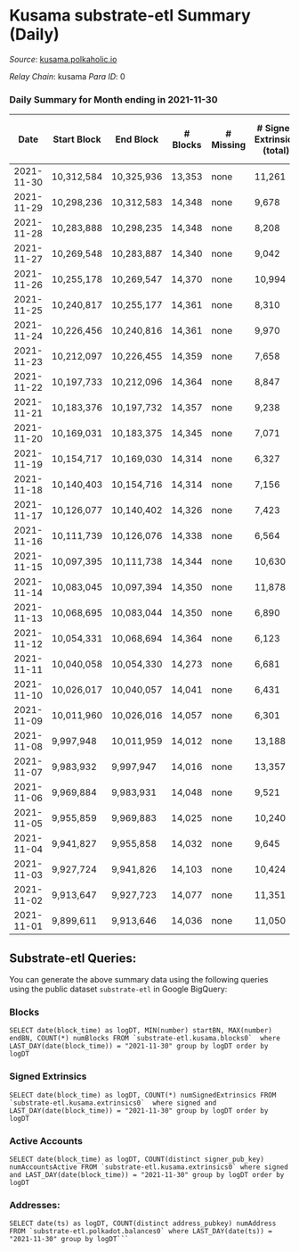# Kusama substrate-etl Summary (Daily)

_Source_: [kusama.polkaholic.io](https://kusama.polkaholic.io)

*Relay Chain*: kusama
*Para ID*: 0



### Daily Summary for Month ending in 2021-11-30


| Date | Start Block | End Block | # Blocks | # Missing | # Signed Extrinsics (total) | # Active Accounts | # Addresses with Balances | # Events | # Transfers | # XCM Transfers In | # XCM Transfers Out |
| ---- | ----------- | --------- | -------- | --------- | --------------------------- | ----------------- | ------------------------- | -------- | ----------- | ------------------ | ------------------- |
| 2021-11-30 | 10,312,584 | 10,325,936 | 13,353 | none  | 11,261 | 5,113 | 222,747 | 409,765 | 8,637 ($131,521,071) | 180 ($924,093) | 138  |
| 2021-11-29 | 10,298,236 | 10,312,583 | 14,348 | none  | 9,678 | 3,959 |  | 408,874 | 6,430 ($28,376,266) | 153 ($1,688,525) | 157 ($822,095) |
| 2021-11-28 | 10,283,888 | 10,298,235 | 14,348 | none  | 8,208 | 3,296 |  | 380,323 | 5,120 ($25,573,170) | 170 ($690,517) | 121 ($4,709,210) |
| 2021-11-27 | 10,269,548 | 10,283,887 | 14,340 | none  | 9,042 | 3,175 |  | 333,899 | 11,990 ($42,627,396) | 165 ($991,361) | 111 ($292,918) |
| 2021-11-26 | 10,255,178 | 10,269,547 | 14,370 | none  | 10,994 | 3,416 |  | 367,558 | 7,140 ($22,324,066) | 127 ($635,539) | 116 ($1,254,837) |
| 2021-11-25 | 10,240,817 | 10,255,177 | 14,361 | none  | 8,310 | 2,860 |  | 321,304 | 4,463 ($41,966,334) | 160 ($693,731) | 103 ($507,205) |
| 2021-11-24 | 10,226,456 | 10,240,816 | 14,361 | none  | 9,970 | 3,200 |  | 347,169 | 5,635 ($18,314,813) | 114 ($623,596) | 169 ($1,178,911) |
| 2021-11-23 | 10,212,097 | 10,226,455 | 14,359 | none  | 7,658 | 2,366 |  | 317,415 | 5,967 ($17,674,247) | 121 ($249,501) | 142 ($397,653) |
| 2021-11-22 | 10,197,733 | 10,212,096 | 14,364 | none  | 8,847 | 2,268 |  | 353,404 | 4,719 ($37,723,785) | 101 ($6,967,508) | 166 ($1,256,988) |
| 2021-11-21 | 10,183,376 | 10,197,732 | 14,357 | none  | 9,238 | 2,008 |  | 328,377 | 4,439 ($8,192,366) | 131 ($607,653) | 136 ($386,146) |
| 2021-11-20 | 10,169,031 | 10,183,375 | 14,345 | none  | 7,071 | 1,837 |  | 303,207 | 3,459 ($9,435,117) | 108 ($222,671) | 134 ($2,973,768) |
| 2021-11-19 | 10,154,717 | 10,169,030 | 14,314 | none  | 6,327 | 1,813 |  | 316,494 | 2,601 ($13,058,328) | 120 ($694,377) | 152 ($815,277) |
| 2021-11-18 | 10,140,403 | 10,154,716 | 14,314 | none  | 7,156 | 2,313 |  | 318,244 | 3,325 ($21,145,397) | 142 ($1,788,819) | 295 ($1,246,366) |
| 2021-11-17 | 10,126,077 | 10,140,402 | 14,326 | none  | 7,423 | 2,275 |  | 313,415 | 4,012 ($26,823,203) | 168 ($1,648,910) | 160 ($1,689,103) |
| 2021-11-16 | 10,111,739 | 10,126,076 | 14,338 | none  | 6,564 | 2,299 |  | 316,687 | 4,182 ($25,922,276) | 116 ($989,257) | 233 ($1,201,566) |
| 2021-11-15 | 10,097,395 | 10,111,738 | 14,344 | none  | 10,630 | 3,648 |  | 361,751 | 6,012 ($78,512,517) | 126 ($1,111,149) | 144 ($976,740) |
| 2021-11-14 | 10,083,045 | 10,097,394 | 14,350 | none  | 11,878 | 4,568 |  | 361,719 | 8,273 ($18,108,918) | 185 ($1,186,697) | 201 ($1,391,073) |
| 2021-11-13 | 10,068,695 | 10,083,044 | 14,350 | none  | 6,890 | 2,348 |  | 308,534 | 3,794 ($13,909,083) | 128 ($484,849) | 198 ($915,958) |
| 2021-11-12 | 10,054,331 | 10,068,694 | 14,364 | none  | 6,123 | 1,946 |  | 313,782 | 2,878 ($16,095,753) | 117 ($864,378) | 194 ($2,975,608) |
| 2021-11-11 | 10,040,058 | 10,054,330 | 14,273 | none  | 6,681 | 2,176 |  | 311,359 | 3,173 ($48,288,619) | 146 ($910,371) | 167 ($2,206,936) |
| 2021-11-10 | 10,026,017 | 10,040,057 | 14,041 | none  | 6,431 | 2,289 |  | 305,206 | 3,340 ($20,193,093) | 230 ($7,476,379) | 201 ($2,972,056) |
| 2021-11-09 | 10,011,960 | 10,026,016 | 14,057 | none  | 6,301 | 2,381 |  | 301,528 | 3,102 ($16,818,239) | 142 ($998,619) | 176 ($1,407,269) |
| 2021-11-08 | 9,997,948 | 10,011,959 | 14,012 | none  | 13,188 | 5,509 |  | 381,189 | 8,923 ($38,401,208) | 211 ($809,526) | 261 ($1,308,061) |
| 2021-11-07 | 9,983,932 | 9,997,947 | 14,016 | none  | 13,357 | 5,809 |  | 373,905 | 10,824 ($38,581,495) | 291 ($1,390,603) | 289 ($1,301,275) |
| 2021-11-06 | 9,969,884 | 9,983,931 | 14,048 | none  | 9,521 | 4,090 |  | 327,247 | 7,358 ($33,866,696) | 203 ($2,071,566) | 308 ($2,249,466) |
| 2021-11-05 | 9,955,859 | 9,969,883 | 14,025 | none  | 10,240 | 4,544 |  | 347,596 | 7,222 ($60,276,395) | 150 ($974,530) | 188 ($3,328,004) |
| 2021-11-04 | 9,941,827 | 9,955,858 | 14,032 | none  | 9,645 | 4,134 |  | 331,243 | 6,699 ($44,305,872) | 175 ($1,654,985) | 268 ($3,160,215) |
| 2021-11-03 | 9,927,724 | 9,941,826 | 14,103 | none  | 10,424 | 4,397 |  | 336,693 | 7,334 ($58,088,070) | 234 ($1,487,102) | 262 ($1,123,674) |
| 2021-11-02 | 9,913,647 | 9,927,723 | 14,077 | none  | 11,351 | 4,589 |  | 351,108 | 7,855 ($57,845,310) | 244 ($1,302,671) | 199 ($795,989) |
| 2021-11-01 | 9,899,611 | 9,913,646 | 14,036 | none  | 11,050 | 4,445 |  | 356,565 | 8,438 ($52,845,669) | 193 ($2,265,193) | 202 ($1,215,811) |

## Substrate-etl Queries:
You can generate the above summary data using the following queries using the public dataset `substrate-etl` in Google BigQuery:


### Blocks
```
SELECT date(block_time) as logDT, MIN(number) startBN, MAX(number) endBN, COUNT(*) numBlocks FROM `substrate-etl.kusama.blocks0`  where LAST_DAY(date(block_time)) = "2021-11-30" group by logDT order by logDT
```


### Signed Extrinsics
```
SELECT date(block_time) as logDT, COUNT(*) numSignedExtrinsics FROM `substrate-etl.kusama.extrinsics0`  where signed and LAST_DAY(date(block_time)) = "2021-11-30" group by logDT order by logDT
```


### Active Accounts
```
SELECT date(block_time) as logDT, COUNT(distinct signer_pub_key) numAccountsActive FROM `substrate-etl.kusama.extrinsics0` where signed and LAST_DAY(date(block_time)) = "2021-11-30" group by logDT order by logDT
```


### Addresses:
```
SELECT date(ts) as logDT, COUNT(distinct address_pubkey) numAddress FROM `substrate-etl.polkadot.balances0` where LAST_DAY(date(ts)) = "2021-11-30" group by logDT```

